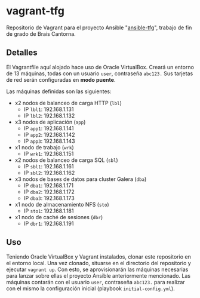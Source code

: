 # vagrant-tfg

Repositorio de Vagrant para el proyecto Ansible "[ansible-tfg](https://github.com/bctorreira/ansible-tfg)", trabajo de fin de grado de Brais Cantorna.

## Detalles

El Vagrantfile aquí alojado hace uso de Oracle VirtualBox. Creará un entorno de 13 máquinas, todas con un usuario `user`, contraseña `abc123.` Sus tarjetas de red serán configuradas en **modo puente**.

Las máquinas definidas son las siguientes:

- x2 nodos de balanceo de carga HTTP (`lbl`)
  - IP `lbl1`: 192.168.1.131
  - IP `lbl2`: 192.168.1.132
- x3 nodos de aplicación (`app`)
  - IP `app1`: 192.168.1.141
  - IP `app2`: 192.168.1.142
  - IP `app3`: 192.168.1.143
- x1 nodo de trabajo (`wrk`)
  - IP `wrk1`: 192.168.1.151
- x2 nodos de balanceo de carga SQL (`sbl`)
  - IP `sbl1`: 192.168.1.161
  - IP `sbl2`: 192.168.1.162
- x3 nodos de bases de datos para cluster Galera (`dba`)
  - IP `dba1`: 192.168.1.171
  - IP `dba2`: 192.168.1.172
  - IP `dba3`: 192.168.1.173
- x1 nodo de almacenamiento NFS (`sto`)
  - IP `sto1`: 192.168.1.181
- x1 nodo de caché de sesiones (`dbr`)
  - IP `dbr1`: 192.168.1.191

## Uso

Teniendo Oracle VirtualBox y Vagrant instalados, clonar este repositorio en el entorno local. Una vez clonado, situarse en el directorio del repositorio y ejecutar `vagrant up`. Con esto, se aprovisionarán las máquinas necesarias para lanzar sobre ellas el proyecto Ansible anteriormente mencionado. Las máquinas contarán con el usuario `user`, contraseña `abc123.` para realizar con el mismo la configuración inicial (playbook `initial-config.yml`).
